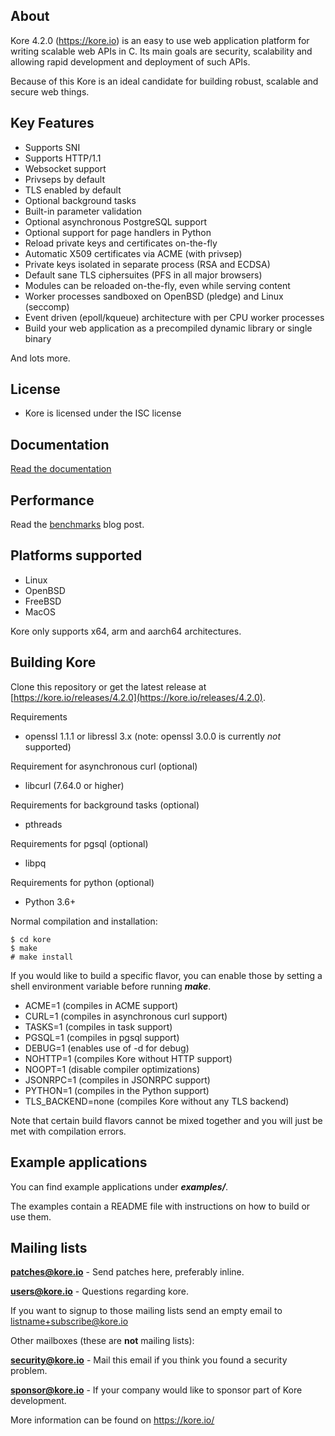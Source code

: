 About
-----

Kore 4.2.0 (https://kore.io) is an easy to use web application platform for
writing scalable web APIs in C. Its main goals are security, scalability
and allowing rapid development and deployment of such APIs.

Because of this Kore is an ideal candidate for building robust, scalable and secure web things.

Key Features
------------
* Supports SNI
* Supports HTTP/1.1
* Websocket support
* Privseps by default
* TLS enabled by default
* Optional background tasks
* Built-in parameter validation
* Optional asynchronous PostgreSQL support
* Optional support for page handlers in Python
* Reload private keys and certificates on-the-fly
* Automatic X509 certificates via ACME (with privsep)
* Private keys isolated in separate process (RSA and ECDSA)
* Default sane TLS ciphersuites (PFS in all major browsers)
* Modules can be reloaded on-the-fly, even while serving content
* Worker processes sandboxed on OpenBSD (pledge) and Linux (seccomp)
* Event driven (epoll/kqueue) architecture with per CPU worker processes
* Build your web application as a precompiled dynamic library or single binary

And lots more.

License
-------
* Kore is licensed under the ISC license

Documentation
--------------
[Read the documentation](https://docs.kore.io/4.2.0/)

Performance
-----------
Read the [benchmarks](https://blog.kore.io/posts/benchmarks) blog post.

Platforms supported
-------------------
* Linux
* OpenBSD
* FreeBSD
* MacOS

Kore only supports x64, arm and aarch64 architectures.

Building Kore
-------------
Clone this repository or get the latest release at [https://kore.io/releases/4.2.0](https://kore.io/releases/4.2.0).

Requirements
* openssl 1.1.1 or libressl 3.x
(note: openssl 3.0.0 is currently *not* supported)

Requirement for asynchronous curl (optional)
* libcurl (7.64.0 or higher)

Requirements for background tasks (optional)
* pthreads

Requirements for pgsql (optional)
* libpq

Requirements for python (optional)
* Python 3.6+

Normal compilation and installation:

```
$ cd kore
$ make
# make install
```

If you would like to build a specific flavor, you can enable
those by setting a shell environment variable before running **_make_**.

* ACME=1 (compiles in ACME support)
* CURL=1 (compiles in asynchronous curl support)
* TASKS=1 (compiles in task support)
* PGSQL=1 (compiles in pgsql support)
* DEBUG=1 (enables use of -d for debug)
* NOHTTP=1 (compiles Kore without HTTP support)
* NOOPT=1 (disable compiler optimizations)
* JSONRPC=1 (compiles in JSONRPC support)
* PYTHON=1 (compiles in the Python support)
* TLS_BACKEND=none (compiles Kore without any TLS backend)

Note that certain build flavors cannot be mixed together and you will just
be met with compilation errors.

Example applications
-----------------
You can find example applications under **_examples/_**.

The examples contain a README file with instructions on how
to build or use them.

Mailing lists
-------------

**patches@kore.io** - Send patches here, preferably inline.

**users@kore.io** - Questions regarding kore.


If you want to signup to those mailing lists send an empty email to
	listname+subscribe@kore.io


Other mailboxes (these are **not** mailing lists):

**security@kore.io** - Mail this email if you think you found a security problem.

**sponsor@kore.io** - If your company would like to sponsor part of Kore development.

More information can be found on https://kore.io/
